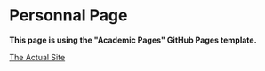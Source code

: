 # Personnal Page
**This page is using the "Academic Pages" GitHub Pages template.**

[The Actual Site](https://tamotoo.github.io)